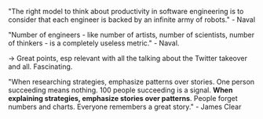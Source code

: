 
"The right model to think about productivity in software engineering is to consider that each engineer is backed by an infinite army of robots." - Naval

"Number of engineers - like number of artists, number of scientists, number of thinkers - is a completely useless metric." - Naval.

-> Great points, esp relevant with all the talking about the Twitter takeover and all. Fascinating.

"When researching strategies, emphasize patterns over stories. One person succeeding means nothing. 100 people succeeding is a signal. **When explaining strategies, emphasize stories over patterns**. People forget numbers and charts. Everyone remembers a great story." - James Clear